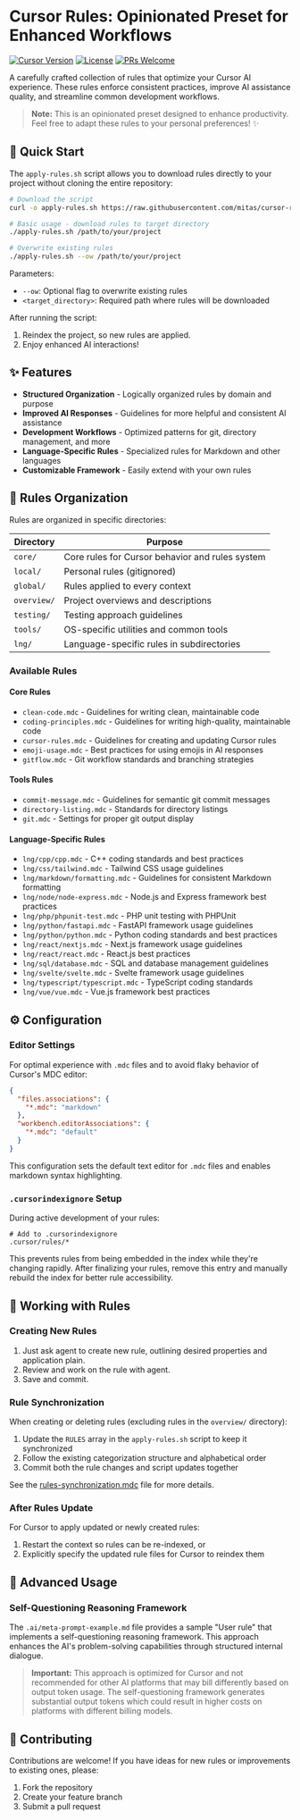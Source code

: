 # Cursor Rules: Opinionated Preset for Enhanced Workflows

[![Cursor Version](https://img.shields.io/badge/Cursor-v0.47.8-blue)](https://cursor.sh)
[![License](https://img.shields.io/badge/License-MIT-green.svg)](LICENSE)
[![PRs Welcome](https://img.shields.io/badge/PRs-welcome-brightgreen.svg)](https://github.com/mitas/cursor-rules/pulls)

A carefully crafted collection of rules that optimize your Cursor AI experience. These rules enforce consistent practices, improve AI assistance quality, and streamline common development workflows.

> **Note:** This is an opinionated preset designed to enhance productivity. Feel free to adapt these rules to your personal preferences! ✨

## 🚀 Quick Start

The `apply-rules.sh` script allows you to download rules directly to your project without cloning the entire repository:

```bash
# Download the script
curl -o apply-rules.sh https://raw.githubusercontent.com/mitas/cursor-rules/master/apply-rules.sh && chmod +x apply-rules.sh

# Basic usage - download rules to target directory
./apply-rules.sh /path/to/your/project

# Overwrite existing rules
./apply-rules.sh --ow /path/to/your/project
```

Parameters:

- `--ow`: Optional flag to overwrite existing rules
- `<target_directory>`: Required path where rules will be downloaded

After running the script:

1. Reindex the project, so new rules are applied.
2. Enjoy enhanced AI interactions!

## ✨ Features

- **Structured Organization** - Logically organized rules by domain and purpose
- **Improved AI Responses** - Guidelines for more helpful and consistent AI assistance
- **Development Workflows** - Optimized patterns for git, directory management, and more
- **Language-Specific Rules** - Specialized rules for Markdown and other languages
- **Customizable Framework** - Easily extend with your own rules

## 📁 Rules Organization

Rules are organized in specific directories:

| Directory   | Purpose                                         |
| ----------- | ----------------------------------------------- |
| `core/`     | Core rules for Cursor behavior and rules system |
| `local/`    | Personal rules (gitignored)                     |
| `global/`   | Rules applied to every context                  |
| `overview/` | Project overviews and descriptions              |
| `testing/`  | Testing approach guidelines                     |
| `tools/`    | OS-specific utilities and common tools          |
| `lng/`      | Language-specific rules in subdirectories       |

### Available Rules

#### Core Rules

- `clean-code.mdc` - Guidelines for writing clean, maintainable code
- `coding-principles.mdc` - Guidelines for writing high-quality, maintainable code
- `cursor-rules.mdc` - Guidelines for creating and updating Cursor rules
- `emoji-usage.mdc` - Best practices for using emojis in AI responses
- `gitflow.mdc` - Git workflow standards and branching strategies

#### Tools Rules

- `commit-message.mdc` - Guidelines for semantic git commit messages
- `directory-listing.mdc` - Standards for directory listings
- `git.mdc` - Settings for proper git output display

#### Language-Specific Rules

- `lng/cpp/cpp.mdc` - C++ coding standards and best practices
- `lng/css/tailwind.mdc` - Tailwind CSS usage guidelines
- `lng/markdown/formatting.mdc` - Guidelines for consistent Markdown formatting
- `lng/node/node-express.mdc` - Node.js and Express framework best practices
- `lng/php/phpunit-test.mdc` - PHP unit testing with PHPUnit
- `lng/python/fastapi.mdc` - FastAPI framework usage guidelines
- `lng/python/python.mdc` - Python coding standards and best practices
- `lng/react/nextjs.mdc` - Next.js framework usage guidelines
- `lng/react/react.mdc` - React.js best practices
- `lng/sql/database.mdc` - SQL and database management guidelines
- `lng/svelte/svelte.mdc` - Svelte framework usage guidelines
- `lng/typescript/typescript.mdc` - TypeScript coding standards
- `lng/vue/vue.mdc` - Vue.js framework best practices

## ⚙️ Configuration

### Editor Settings

For optimal experience with `.mdc` files and to avoid flaky behavior of Cursor's MDC editor:

```json
{
  "files.associations": {
    "*.mdc": "markdown"
  },
  "workbench.editorAssociations": {
    "*.mdc": "default"
  }
}
```

This configuration sets the default text editor for `.mdc` files and enables markdown syntax highlighting.

### `.cursorindexignore` Setup

During active development of your rules:

```
# Add to .cursorindexignore
.cursor/rules/*
```

This prevents rules from being embedded in the index while they're changing rapidly. After finalizing your rules, remove this entry and manually rebuild the index for better rule accessibility.

## 🔧 Working with Rules

### Creating New Rules

1. Just ask agent to create new rule, outlining desired properties and application plain.
2. Review and work on the rule with agent.
3. Save and commit.

### Rule Synchronization

When creating or deleting rules (excluding rules in the `overview/` directory):

1. Update the `RULES` array in the `apply-rules.sh` script to keep it synchronized
2. Follow the existing categorization structure and alphabetical order
3. Commit both the rule changes and script updates together

See the [rules-synchronization.mdc](.cursor/rules/overview/rules-synchronization.mdc) file for more details.

### After Rules Update

For Cursor to apply updated or newly created rules:

1. Restart the context so rules can be re-indexed, or
2. Explicitly specify the updated rule files for Cursor to reindex them

## 🧠 Advanced Usage

### Self-Questioning Reasoning Framework

The `.ai/meta-prompt-example.md` file provides a sample "User rule" that implements a self-questioning reasoning framework. This approach enhances the AI's problem-solving capabilities through structured internal dialogue.

> **Important:** This approach is optimized for Cursor and not recommended for other AI platforms that may bill differently based on output token usage. The self-questioning framework generates substantial output tokens which could result in higher costs on platforms with different billing models.

## 🤝 Contributing

Contributions are welcome! If you have ideas for new rules or improvements to existing ones, please:

1. Fork the repository
2. Create your feature branch
3. Submit a pull request
